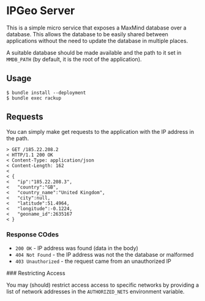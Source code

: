 # IPGeo Server

This is a simple micro service that exposes a MaxMind database over a database. This allows the database to be easily shared between applications without the need to update the database in multiple places.

A suitable database should be made available and the path to it set in `MMDB_PATH` (by default, it is the root of the application).

## Usage

```text
$ bundle install --deployment
$ bundle exec rackup
```

## Requests

You can simply make get requests to the application with the IP address in the path.

```text
> GET /185.22.208.2
< HTTP/1.1 200 OK
< Content-Type: application/json
< Content-Length: 162
<
< {
<   "ip":"185.22.208.3",
<   "country":"GB",
<   "country_name":"United Kingdom",
<   "city":null,
<   "latitude":51.4964,
<   "longitude":-0.1224,
<   "geoname_id":2635167
< }
```

### Response COdes

* `200 OK` - IP address was found (data in the body)
* `404 Not Found` - the IP address was not the the database or malformed
* `403 Unauthorized` - the request came from an unauthorized IP

### Restricting Access

You may (should) restrict access access to specific networks by providing a list of network addresses in the `AUTHORIZED_NETS` environment variable.

